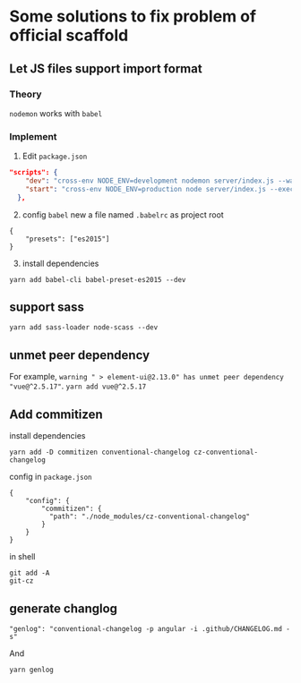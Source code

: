 # Some solutions to fix problem of official scaffold

## Let JS files support import format

### Theory

`nodemon` works with `babel` 

### Implement

1. Edit `package.json`

```json
"scripts": {
    "dev": "cross-env NODE_ENV=development nodemon server/index.js --watch server --exec babel-node",
    "start": "cross-env NODE_ENV=production node server/index.js --exec babel-node",
  },
```

2. config `babel`
new a file named `.babelrc` as project root

```
{
    "presets": ["es2015"]
}
```

3. install dependencies

```shell
yarn add babel-cli babel-preset-es2015 --dev
```

## support sass

```shell
yarn add sass-loader node-scass --dev
```

## unmet peer dependency

For example, `warning " > element-ui@2.13.0" has unmet peer dependency "vue@^2.5.17"`.
`yarn add vue@^2.5.17`


## Add commitizen

install dependencies
```shell
yarn add -D commitizen conventional-changelog cz-conventional-changelog
```

config in `package.json`
```
{
    "config": {
        "commitizen": {
          "path": "./node_modules/cz-conventional-changelog"
        }
    }
}
```

in shell
```
git add -A
git-cz
```

## generate changlog

```
"genlog": "conventional-changelog -p angular -i .github/CHANGELOG.md -s"
```

And

```
yarn genlog
```